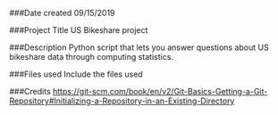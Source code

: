 ###Date created
09/15/2019

###Project Title
US Bikeshare project

###Description
Python script that lets you answer questions about US bikeshare data through computing statistics.

###Files used
Include the files used

###Credits
https://git-scm.com/book/en/v2/Git-Basics-Getting-a-Git-Repository#Initializing-a-Repository-in-an-Existing-Directory
